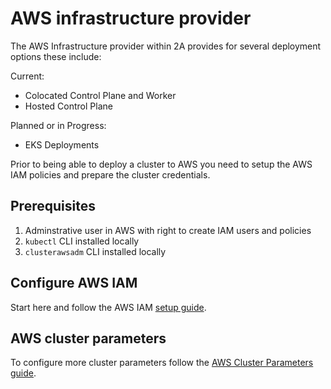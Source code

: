 # AWS infrastructure provider

The AWS Infrastructure provider within 2A provides for several deployment 
options these include:

Current:

- Colocated Control Plane and Worker
- Hosted Control Plane

Planned or in Progress:

- EKS Deployments

Prior to being able to deploy a cluster to AWS you need to setup the 
AWS IAM policies and prepare the cluster credentials. 

##  Prerequisites

1. Adminstrative user in AWS with right to create IAM users and policies
2. `kubectl` CLI installed locally
3. `clusterawsadm` CLI installed locally

## Configure AWS IAM 

Start here and follow the AWS IAM [setup guide](cloudformation.md#aws-iam-setup).

## AWS cluster parameters

To configure more cluster parameters follow the [AWS Cluster Parameters guide](cluster-parameters.md#aws-cluster-parameters).
